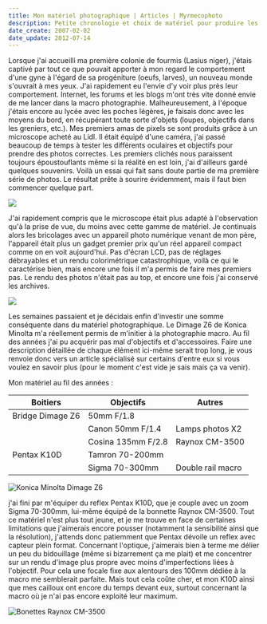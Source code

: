 ```yaml
---
title: Mon matériel photographique | Articles | Myrmecophoto
description: Petite chronologie et choix de matériel pour produire les macro-photographies sur Myrmecophoto.
date_create: 2007-02-02
date_update: 2012-07-14
---
```


Lorsque j'ai accueilli ma première colonie de fourmis (Lasius niger), j'étais captivé par tout ce que pouvait apporter à mon regard le comportement d'une gyne à l'égard de sa progéniture (oeufs, larves), un nouveau monde s'ouvrait à mes yeux. J'ai rapidement eu l'envie d'y voir plus près leur comportement. Internet, les forums et les blogs m'ont très vite donné envie de me lancer dans la macro photographie. Malheureusement, à l'époque j'étais encore au lycée avec les poches légères, je faisais donc avec les moyens du bord, en récupérant toute sorte d'objets (loupes, objectifs dans les greniers, etc.). Mes premiers amas de pixels se sont produits grâce à un microscope acheté au Lidl. Il était équipé d'une caméra, j'ai passé beaucoup de temps à tester les différents oculaires et objectifs pour prendre des photos correctes. Les premiers clichés nous paraissent toujours époustouflants même si la réalité en est loin, j'ai d'ailleurs gardé quelques souvenirs. Voilà un essai qui fait sans doute partie de ma première série de photos. Le résultat prête à sourire évidemment, mais il faut bien commencer quelque part.  

![](/img/comparatif-35-50/Lasius-niger-premiere-photo-microscope.jpg)

J'ai rapidement compris que le microscope était plus adapté à l'observation qu'à la prise de vue, du moins avec cette gamme de matériel. Je continuais alors les bricolages avec un appareil photo numérique venant de mon père, l'appareil était plus un gadget premier prix qu'un réel appareil compact comme on en voit aujourd'hui. Pas d'écran LCD, pas de réglages débrayables et un rendu colorimétrique catastrophique, voilà ce qui le caractérise bien, mais encore une fois il m'a permis de faire mes premiers pas. Le rendu des photos n'était pas au top, et encore une fois j'ai conservé les archives.

![](/img/comparatif-35-50/Lasius-niger-photo-tube-1.jpg)

Les semaines passaient et je décidais enfin d'investir une somme conséquente dans du matériel photographique. Le Dimage Z6 de Konica Minolta m'a réellement permis de m'initier à la photographie macro. Au fil des années j'ai pu acquérir pas mal d'objectifs et d'accessoires. Faire une description détaillée de chaque élément ici-même serait trop long, je vous renvoie donc vers un article spécialisé sur certains d'entre eux si vous voulez en savoir plus (pour le moment c'est vide je sais mais ça va venir).


Mon matériel au fil des années :

| Boitiers | Objectifs | Autres |
| --- | --- | --- |
| Bridge Dimage Z6 | 50mm F/1.8 |     |
|     | Canon 50mm F/1.4 | Lamps photos X2 |
|     | Cosina 135mm F/2.8 | Raynox CM-3500 |
| Pentax K10D | Tamron 70-200mm |     |
|     | Sigma 70-300mm | Double rail macro |
  
![Konica Minolta Dimage Z6](/img/comparatif-35-50/materiel1.jpg "Konica Minolta Dimage Z6")

j'ai fini par m'équiper du reflex Pentax K10D, que je couple avec un zoom Sigma 70-300mm, lui-même équipé de la bonnette Raynox CM-3500. Tout ce matériel n'est plus tout jeune, et je me trouve en face de certaines limitations que j'aimerais encore pousser (notamment la sensibilité ainsi que la résolution), j'attends donc patiemment que Pentax dévoile un reflex avec capteur plein format. Concernant l'optique, j'aimerais bien à terme me délier un peu du bidouillage (même si bizarrement ça me plait) et me concentrer sur un rendu d'image plus propre avec moins d'imperfections liées à l'objectif. Pour cela une focale fixe aux alentours des 100mm dédiée à la macro me semblerait parfaite. Mais tout cela coûte cher, et mon K10D ainsi que mes cailloux ont encore du temps devant eux, surtout concernant la macro où je n'ai pas encore exploité leur maximum.

![Bonettes Raynox CM-3500](/img/comparatif-35-50/materiel3.jpg "Bonettes Raynox CM-3500")
